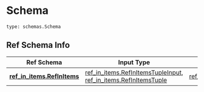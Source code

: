# Schema
```
type: schemas.Schema
```

## Ref Schema Info
Ref Schema | Input Type | Output Type
---------- | ---------- | -----------
[**ref_in_items.RefInItems**](../../../../../../components/schema/ref_in_items.md) | [ref_in_items.RefInItemsTupleInput](../../../../../../components/schema/ref_in_items.md#refinitemstupleinput), [ref_in_items.RefInItemsTuple](../../../../../../components/schema/ref_in_items.md#refinitemstuple) | [ref_in_items.RefInItemsTuple](../../../../../../components/schema/ref_in_items.md#refinitemstuple)
